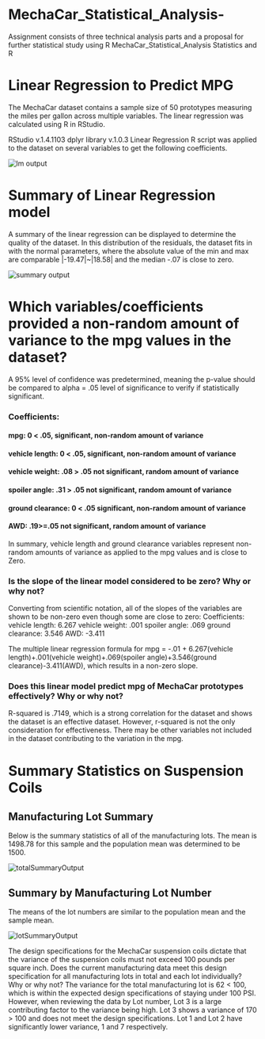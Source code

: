 # MechaCar_Statistical_Analysis-
Assignment consists of three technical analysis parts and a proposal for further statistical study using R
MechaCar_Statistical_Analysis
Statistics and R


# Linear Regression to Predict MPG
The MechaCar dataset contains a sample size of 50 prototypes measuring the miles per gallon across multiple variables. The linear regression was calculated using R in RStudio.

RStudio v.1.4.1103
dplyr library v.1.0.3
Linear Regression
R script was applied to the dataset on several variables to get the following coefficients.

![lm output](https://user-images.githubusercontent.com/111100908/206604310-43861bd6-0c4f-4a67-a5ea-acb2438544b2.png)



# Summary of Linear Regression model
A summary of the linear regression can be displayed to determine the quality of the dataset. In this distribution of the residuals, the dataset fits in with the normal parameters, where the absolute value of the min and max are comparable |-19.47|~|18.58| and the median -.07 is close to zero.


![summary output](https://user-images.githubusercontent.com/111100908/206604359-11977650-45cb-4a27-a09c-8a963fc4ac39.png)

# Which variables/coefficients provided a non-random amount of variance to the mpg values in the dataset?
A 95% level of confidence was predetermined, meaning the p-value should be compared to alpha = .05 level of significance to verify if statistically significant.
### Coefficients:
#### mpg: 0 < .05, significant, non-random amount of variance
#### vehicle length: 0 < .05,  significant, non-random amount of variance
#### vehicle weight: .08 > .05 not  significant, random amount of variance
#### spoiler angle: .31 > .05 not significant, random amount of variance
#### ground clearance: 0 < .05  significant, non-random amount of variance
#### AWD: .19>=.05 not significant, random amount of variance

In summary, vehicle length and ground clearance variables represent non-random amounts of variance as applied to the mpg values and is close to Zero.

### Is the slope of the linear model considered to be zero? Why or why not?
Converting from scientific notation, all of the slopes of the variables are shown to be non-zero even though some are close to zero:
Coefficients:
vehicle length: 6.267
vehicle weight: .001
spoiler angle: .069
ground clearance: 3.546
AWD: -3.411

The multiple linear regression formula for mpg = -.01 + 6.267(vehicle length)+.001(vehicle weight)+.069(spoiler angle)+3.546(ground clearance)-3.411(AWD), which results in a non-zero slope.

### Does this linear model predict mpg of MechaCar prototypes effectively? Why or why not?
R-squared is .7149, which is a strong correlation for the dataset and shows the dataset is an effective dataset. However, r-squared is not the only consideration for effectiveness. There may be other variables not included in the dataset contributing to the variation in the mpg.
# Summary Statistics on Suspension Coils
## Manufacturing Lot Summary
Below is the summary statistics of all of the manufacturing lots. The mean is 1498.78 for this sample and the population mean was determined to be 1500.

![totalSummaryOutput](https://user-images.githubusercontent.com/111100908/206604461-716dd356-5515-48ea-941b-354b09d189d2.png)


## Summary by Manufacturing Lot Number
The means of the lot numbers are similar to the population mean and the sample mean.

![lotSummaryOutput](https://user-images.githubusercontent.com/111100908/206604501-fa786a99-f4ca-4c07-9d96-6d26354ebdf3.png)

The design specifications for the MechaCar suspension coils dictate that the variance of the suspension coils must not exceed 100 pounds per square inch. Does the current manufacturing data meet this design specification for all manufacturing lots in total and each lot individually? Why or why not?
The variance for the total manufacturing lot is 62 < 100, which is within the expected design specifications of staying under 100 PSI. However, when reviewing the data by Lot number, Lot 3 is a large contributing factor to the variance being high. Lot 3 shows a variance of 170 > 100 and does not meet the design specifications. Lot 1 and Lot 2 have significantly lower variance, 1 and 7 respectively.
